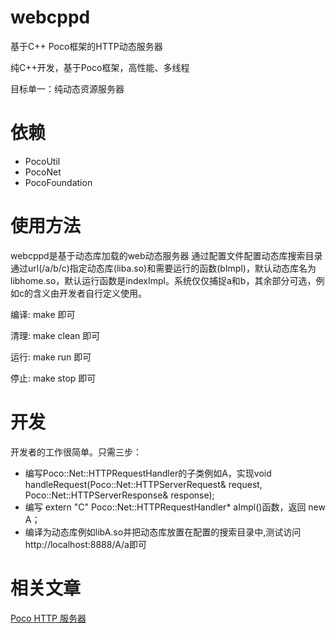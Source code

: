# webcppd
基于C++ Poco框架的HTTP动态服务器

纯C++开发，基于Poco框架，高性能、多线程

目标单一：纯动态资源服务器

# 依赖
* PocoUtil 
* PocoNet 
* PocoFoundation

# 使用方法
webcppd是基于动态库加载的web动态服务器
通过配置文件配置动态库搜索目录
通过url(/a/b/c)指定动态库(liba.so)和需要运行的函数(bImpl)，默认动态库名为libhome.so，默认运行函数是indexImpl。系统仅仅捕捉a和b，其余部分可选，例如c的含义由开发者自行定义使用。

编译:
make
即可

清理:
make clean
即可

运行:
make run
即可

停止:
make stop
即可

# 开发
开发者的工作很简单。只需三步：

* 编写Poco::Net::HTTPRequestHandler的子类例如A，实现void handleRequest(Poco::Net::HTTPServerRequest& request, Poco::Net::HTTPServerResponse& response);
* 编写 extern "C" Poco::Net::HTTPRequestHandler* aImpl()函数，返回 new A；
* 编译为动态库例如libA.so并把动态库放置在配置的搜索目录中,测试访问http://localhost:8888/A/a即可

# 相关文章
[Poco HTTP 服务器](http://www.webcpp.net/blog/set/6.html)
